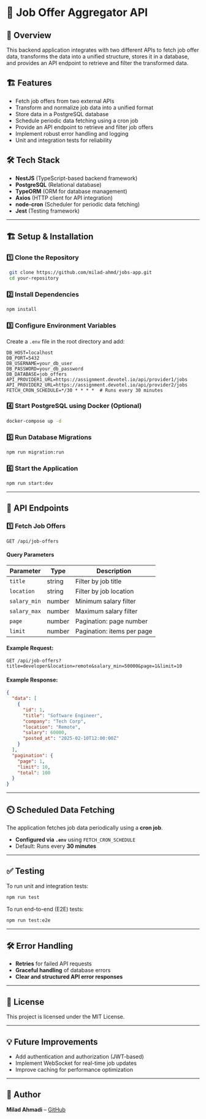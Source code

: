 # 🚀 Job Offer Aggregator API

## 📌 Overview
This backend application integrates with two different APIs to fetch job offer data, transforms the data into a unified structure, stores it in a database, and provides an API endpoint to retrieve and filter the transformed data.

## 🏗️ Features
- Fetch job offers from two external APIs
- Transform and normalize job data into a unified format
- Store data in a PostgreSQL database
- Schedule periodic data fetching using a cron job
- Provide an API endpoint to retrieve and filter job offers
- Implement robust error handling and logging
- Unit and integration tests for reliability

## 🛠️ Tech Stack
- **NestJS** (TypeScript-based backend framework)
- **PostgreSQL** (Relational database)
- **TypeORM** (ORM for database management)
- **Axios** (HTTP client for API integration)
- **node-cron** (Scheduler for periodic data fetching)
- **Jest** (Testing framework)

---

## 🏗️ Setup & Installation
### **1️⃣ Clone the Repository**
```sh
 git clone https://github.com/milad-ahmd/jobs-app.git
 cd your-repository
```

### **2️⃣ Install Dependencies**
```sh
npm install
```

### **3️⃣ Configure Environment Variables**
Create a `.env` file in the root directory and add:
```env
DB_HOST=localhost
DB_PORT=5432
DB_USERNAME=your_db_user
DB_PASSWORD=your_db_password
DB_DATABASE=job_offers
API_PROVIDER1_URL=https://assignment.devotel.io/api/provider1/jobs
API_PROVIDER2_URL=https://assignment.devotel.io/api/provider2/jobs
FETCH_CRON_SCHEDULE=*/30 * * * *  # Runs every 30 minutes
```

### **4️⃣ Start PostgreSQL using Docker (Optional)**
```sh
docker-compose up -d
```

### **5️⃣ Run Database Migrations**
```sh
npm run migration:run
```

### **6️⃣ Start the Application**
```sh
npm run start:dev
```

---

## 📡 API Endpoints
### **1️⃣ Fetch Job Offers**
```http
GET /api/job-offers
```
#### **Query Parameters**
| Parameter     | Type   | Description                    |
|--------------|--------|--------------------------------|
| `title`      | string | Filter by job title           |
| `location`   | string | Filter by job location        |
| `salary_min` | number | Minimum salary filter         |
| `salary_max` | number | Maximum salary filter         |
| `page`       | number | Pagination: page number       |
| `limit`      | number | Pagination: items per page    |

#### **Example Request:**
```http
GET /api/job-offers?title=developer&location=remote&salary_min=50000&page=1&limit=10
```

#### **Example Response:**
```json
{
  "data": [
    {
      "id": 1,
      "title": "Software Engineer",
      "company": "Tech Corp",
      "location": "Remote",
      "salary": 60000,
      "posted_at": "2025-02-10T12:00:00Z"
    }
  ],
  "pagination": {
    "page": 1,
    "limit": 10,
    "total": 100
  }
}
```

---

## ⏲️ Scheduled Data Fetching
The application fetches job data periodically using a **cron job**.
- **Configured via `.env`** using `FETCH_CRON_SCHEDULE`
- Default: Runs every **30 minutes**

---

## ✅ Testing
To run unit and integration tests:
```sh
npm run test
```
To run end-to-end (E2E) tests:
```sh
npm run test:e2e
```

---

## 🛠️ Error Handling
- **Retries** for failed API requests
- **Graceful handling** of database errors
- **Clear and structured API error responses**

---

## 📜 License
This project is licensed under the MIT License.

---

## 💡 Future Improvements
- Add authentication and authorization (JWT-based)
- Implement WebSocket for real-time job updates
- Improve caching for performance optimization


---

## 🚀 Author
**Milad Ahmadi** – [GitHub](https://github.com/milad-ahmd)
